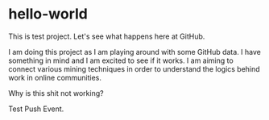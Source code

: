 # hello-world
This is test project. Let's see what happens here at GitHub.

I am doing this project as I am playing around with some GitHub data. I have something in mind and I am excited to see if it works.
I am aiming to connect various mining techniques in order to understand the logics behind work in online communities.


Why is this shit not working?

Test Push Event.
